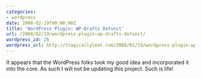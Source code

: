 ```yaml
---
categories:
- wordpress
date: 2008-02-19T00:00:00Z
title: 'WordPress Plugin: WP-Drafts Defunct'
url: /2008/02/19/wordpress-plugin-wp-drafts-defunct/
wordpress_id: 26
wordpress_url: http://tragicallyleet.com/2008/02/19/wordpress-plugin-wp-drafts-defunct/
---
```


It appears that the WordPress folks took my good idea and incorporated it into the core.  As such I will not be updating this project.  Such is life!



